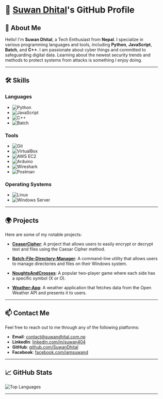 # 🌟 [Suwan Dhital](https://suwandhital.com.np)'s GitHub Profile

## 👋 About Me

Hello! I'm **Suwan Dhital**, a Tech Enthusiast from **Nepal**. I specialize in various programming languages and tools, including **Python**, **JavaScript**, **Batch**, and **C++**. I am passionate about cyber things and committed to safeguarding digital data. Learning about the newest security trends and methods to protect systems from attacks is something I enjoy doing. 

---

## 🛠️ Skills

### Languages
- ![Python](https://img.shields.io/badge/Python-3776AB?style=flat-square&logo=python&logoColor=white)
- ![JavaScript](https://img.shields.io/badge/JavaScript-F7DF1E?style=flat-square&logo=javascript&logoColor=black)
- ![C++](https://img.shields.io/badge/C++-00599C?style=flat-square&logo=cplusplus&logoColor=white)
- ![Batch](https://img.shields.io/badge/Batch-4EAA25?style=flat-square&logo=windows&logoColor=white)

### Tools
- ![Git](https://img.shields.io/badge/Git-F05032?style=flat-square&logo=git&logoColor=white)
- ![VirtualBox](https://img.shields.io/badge/VirtualBox-183A61?style=flat-square&logo=virtualbox&logoColor=white)
- ![AWS EC2](https://img.shields.io/badge/AWS%20EC2-FF9900?style=flat-square&logo=amazonaws&logoColor=white)
- ![Arduino](https://img.shields.io/badge/Arduino-00979D?style=flat-square&logo=arduino&logoColor=white)
- ![Wireshark](https://img.shields.io/badge/Wireshark-1679A1?style=flat-square&logo=wireshark&logoColor=white)
- ![Postman](https://img.shields.io/badge/Postman-FF6C37?style=flat-square&logo=postman&logoColor=white)

### Operating Systems
- ![Linux](https://img.shields.io/badge/Linux-FCC624?style=flat-square&logo=linux&logoColor=black)
- ![Windows Server](https://img.shields.io/badge/Windows%20Server-0078D6?style=flat-square&logo=windows&logoColor=white)

---

## 🌍 Projects

Here are some of my notable projects:

- **[CeaserCipher](https://github.com/SuwanDhital/CeaserCipher)**: A project that allows users to easily encrypt or decrypt text and files using the Caesar Cipher method.  

- **[Batch-File-Directory-Manager](https://github.com/SuwanDhital/Batch-File-Directory-Manager)**: A command-line utility that allows users to manage directories and files on their Windows system.  

- **[NoughtsAndCrosses](https://github.com/SuwanDhital/NoughtsAndCrosses)**: A popular two-player game where each side has a specific symbol (X or O).  
 
- **[Weather-App](https://github.com/SuwanDhital/Weather-App)**: A weather application that fetches data from the Open Weather API and presents it to users.  

---

## 📫 Contact Me

Feel free to reach out to me through any of the following platforms:

- **Email**: [contact@suwandhital.com.np](mailto:contact@suwandhital.com.np)
- **LinkedIn**: [linkedin.com/in/suwan404](https://www.linkedin.com/in/suwan404)
- **GitHub**: [github.com/SuwanDhital](https://github.com/SuwanDhital)
- **Facebook**: [facebook.com/iamsuwand](https://www.facebook.com/iamsuwand)

---

## 📈 GitHub Stats

![Top Languages](https://github-readme-stats.vercel.app/api/top-langs/?username=SuwanDhital&layout=compact&theme=radical)

---
